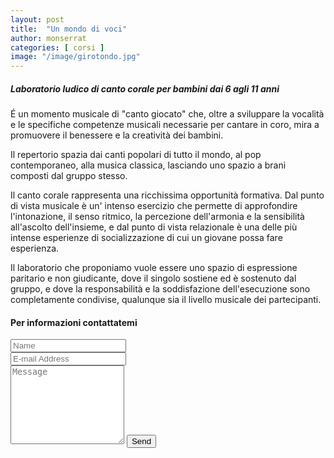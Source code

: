 ```yaml
---
layout: post
title:  "Un mondo di voci"
author: monserrat
categories: [ corsi ]
image: "/image/girotondo.jpg"
---
```

##### Laboratorio ludico di canto corale per bambini dai 6 agli 11 anni
É un momento musicale di "canto giocato" che, oltre a sviluppare la vocalità e le specifiche competenze musicali necessarie per cantare in coro, mira a promuovere il benessere e la creatività dei bambini.

Il repertorio spazia dai canti popolari di tutto il mondo, al pop contemporaneo, alla musica classica, lasciando uno spazio a brani composti dal gruppo stesso.

Il canto corale rappresenta una ricchissima opportunità formativa. 
Dal punto di vista musicale è un' intenso esercizio che permette di approfondire l'intonazione, il senso ritmico, la percezione dell'armonia e la sensibilità all'ascolto dell'insieme, e dal punto di vista relazionale è una delle più intense esperienze di  socializzazione di cui un giovane possa fare esperienza.

Il laboratorio che proponiamo vuole essere uno spazio di espressione paritario e non giudicante, dove il singolo sostiene ed è sostenuto dal gruppo, e dove la responsabilità e la soddisfazione dell'esecuzione sono completamente condivise, qualunque sia il livello musicale dei partecipanti.

#### Per informazioni  contattatemi

<form action="https://formspree.io/{{site.email}}" method="POST">
    <div class="form-group row">
        <div class="col-md-6">
            <input class="form-control" type="text" name="name" placeholder="Name">
        </div>
        <div class="col-md-6">
            <input class="form-control" type="email" name="_replyto" placeholder="E-mail Address">
        </div>
    </div>
    <textarea rows="8" class="form-control mb-3" name="message" placeholder="Message"></textarea>
    <input class="btn btn-success" type="submit" value="Send">
</form>